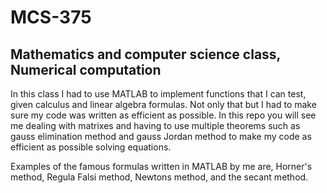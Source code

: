 # MCS-375
Mathematics and computer science class, Numerical computation 
-------------------------------------------------------------
In this class I had to use MATLAB to implement functions that I can test, given calculus and linear algebra formulas. Not only that but I had to 
make sure my code was written as efficient as possible. In this repo you will see me dealing with matrixes and having to use multiple theorems such as gauss 
elimination method and gauss Jordan method to make my code as efficient as possible solving equations.

Examples of the famous formulas written in MATLAB by me are, Horner's method, Regula Falsi method, Newtons method, and the secant method. 

